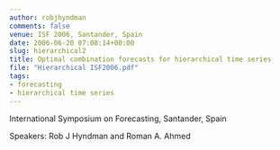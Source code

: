 ```yaml
---
author: robjhyndman
comments: false
venue: ISF 2006, Santander, Spain
date: 2006-06-20 07:08:14+00:00
slug: hierarchical2
title: Optimal combination forecasts for hierarchical time series
file: "Hierarchical ISF2006.pdf"
tags:
- forecasting
- hierarchical time series
---
```


International Symposium on Forecasting, Santander, Spain

Speakers: Rob&nbsp;J&nbsp;Hyndman and Roman A. Ahmed
